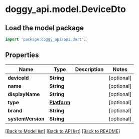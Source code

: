 # doggy_api.model.DeviceDto

## Load the model package
```dart
import 'package:doggy_api/api.dart';
```

## Properties
Name | Type | Description | Notes
------------ | ------------- | ------------- | -------------
**deviceId** | **String** |  | [optional] 
**name** | **String** |  | [optional] 
**displayName** | **String** |  | [optional] 
**type** | [**Platform**](Platform.md) |  | [optional] 
**brand** | **String** |  | [optional] 
**systemVersion** | **String** |  | [optional] 

[[Back to Model list]](../README.md#documentation-for-models) [[Back to API list]](../README.md#documentation-for-api-endpoints) [[Back to README]](../README.md)


